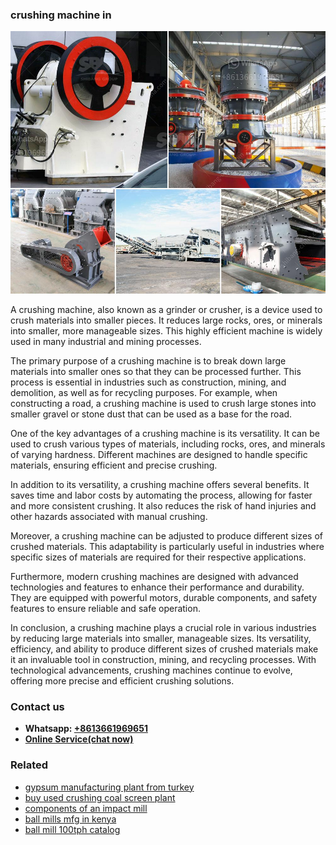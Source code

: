 <h3>crushing machine in</h3><img src='1708332757.jpg' alt=''><p>A crushing machine, also known as a grinder or crusher, is a device used to crush materials into smaller pieces. It reduces large rocks, ores, or minerals into smaller, more manageable sizes. This highly efficient machine is widely used in many industrial and mining processes.</p><p>The primary purpose of a crushing machine is to break down large materials into smaller ones so that they can be processed further. This process is essential in industries such as construction, mining, and demolition, as well as for recycling purposes. For example, when constructing a road, a crushing machine is used to crush large stones into smaller gravel or stone dust that can be used as a base for the road.</p><p>One of the key advantages of a crushing machine is its versatility. It can be used to crush various types of materials, including rocks, ores, and minerals of varying hardness. Different machines are designed to handle specific materials, ensuring efficient and precise crushing.</p><p>In addition to its versatility, a crushing machine offers several benefits. It saves time and labor costs by automating the process, allowing for faster and more consistent crushing. It also reduces the risk of hand injuries and other hazards associated with manual crushing.</p><p>Moreover, a crushing machine can be adjusted to produce different sizes of crushed materials. This adaptability is particularly useful in industries where specific sizes of materials are required for their respective applications.</p><p>Furthermore, modern crushing machines are designed with advanced technologies and features to enhance their performance and durability. They are equipped with powerful motors, durable components, and safety features to ensure reliable and safe operation.</p><p>In conclusion, a crushing machine plays a crucial role in various industries by reducing large materials into smaller, manageable sizes. Its versatility, efficiency, and ability to produce different sizes of crushed materials make it an invaluable tool in construction, mining, and recycling processes. With technological advancements, crushing machines continue to evolve, offering more precise and efficient crushing solutions.</p><h3>Contact us</h3><ul><li><strong>Whatsapp:&nbsp;<a href="https://wa.me/8613661969651">+8613661969651</a></strong></li><li><a href="https://swt.shibang-china.com/?git&amp;zhl&amp;crushing machine in"><strong>Online Service(chat now)</strong></a></li></ul><h3>Related</h3><ul><li><a href='gypsum manufacturing plant from turkey.md'>gypsum manufacturing plant from turkey</a></li><li><a href='buy used crushing coal screen plant.md'>buy used crushing coal screen plant</a></li><li><a href='components of an impact mill.md'>components of an impact mill</a></li><li><a href='ball mills mfg in kenya.md'>ball mills mfg in kenya</a></li><li><a href='ball mill 100tph catalog.md'>ball mill 100tph catalog</a></li></ul>